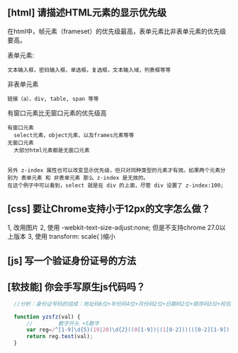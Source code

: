 
## [html] 请描述HTML元素的显示优先级

  在html中，帧元素（frameset）的优先级最高，表单元素比非表单元素的优先级要高。
  
  表单元素:
  
    文本输入框，密码输入框，单选框，复选框，文本输入域，列表框等等
    
  非表单元素
  
    链接（a），div, table, span 等等

  有窗口元素比无窗口元素的优先级高
  
    有窗口元素
      select元素，object元素，以及frames元素等等
    无窗口元素
      大部分html元素都是无窗口元素


    另外 z-index 属性也可以改变显示优先级，但只对同种类型的元素才有效。如果两个元素分别为 表单元素 和 非表单元素 那么 z-index 是无效的。
    在这个例子中可以看到，select 就是在 div 的上面，尽管 div 设置了 z-index:100;


## [css] 要让Chrome支持小于12px的文字怎么做？

  1, 改用图片
  2, 使用 -webkit-text-size-adjust:none; 但是不支持chrome 27.0以上版本
  3, 使用 transform: scale( )缩小

## [js] 写一个验证身份证号的方法

## [软技能] 你会手写原生js代码吗？


```javascript
  //分析：身份证号码的组成：地址码6位+年份码4位+月份码2位+日期码2位+顺序码3位+校验码1位

  function yzsfz(val) {
      //        数字开头 +5数字
      var reg=/^[1-9]\d{5}(19|20)\d{2}((0[1-9])|(1[0-2]))(([0-2][1-9])|(10|20|30|31))\d{3}[0-9Xx]$/;
      return reg.test(val);
  }

```

